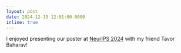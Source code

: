 ```yaml
---
layout: post
date: 2024-12-15 12:01:00-0000
inline: true
---
```


I enjoyed presenting our poster at [NeurIPS 2024](https://neurips.cc/virtual/2024/poster/94739) with my friend Tavor Baharav!
